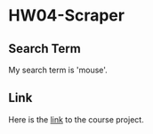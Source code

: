 # HW04-Scraper
## Search Term
My search term is 'mouse'.
## Link
Here is the [link](https://github.com/mikeizbicki/cmc-csci040/tree/2020fall/hw_04) to the course project.
